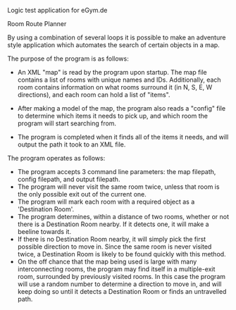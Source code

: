 Logic test application for eGym.de

Room Route Planner

By using a combination of several loops it is possible to make an adventure style application which automates the search of certain
objects in a map.

The purpose of the program is as follows:

- An XML "map" is read by the program upon startup. The map file contains a list of rooms with unique names and IDs. Additionally,
  each room contains information on what rooms surround it (in N, S, E, W directions), and each room can hold a list of "items".

- After making a model of the map, the program also reads a "config" file to determine which items it needs to pick up, and which room
  the program will start searching from.
  
- The program is completed when it finds all of the items it needs, and will output the path it took to an XML file.

The program operates as follows:

- The program accepts 3 command line parameters: the map filepath, config filepath, and output filepath.
- The program will never visit the same room twice, unless that room is the only possible exit out of the current one.
- The program will mark each room with a required object as a 'Destination Room'.
- The program determines, within a distance of two rooms, whether or not there is a Destination Room nearby. If it detects one, it
  will make a beeline towards it.
- If there is no Destination Room nearby, it will simply pick the first possible direction to move in. Since the same room is
  never visited twice, a Destination Room is likely to be found quickly with this method.
- On the off chance that the map being used is large with many interconnecting rooms, the program may find itself in a multiple-exit 
  room, surrounded by previously visited rooms. In this case the program will use a random number to determine a direction to move in,
  and will keep doing so until it detects a Destination Room or finds an untravelled path.
